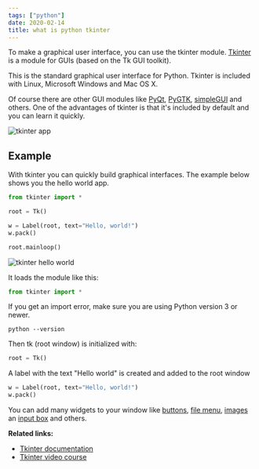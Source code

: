 ```yaml
---
tags: ["python"]
date: 2020-02-14
title: what is python tkinter
---
```

To make a graphical user interface, you can use the tkinter module. <a href="https://docs.python.org/3/library/tkinter.html">Tkinter</a> is a module for GUIs (based on the Tk GUI toolkit).  

This is the standard graphical user interface for Python. Tkinter is included with Linux, Microsoft Windows and Mac OS X.

Of course there are other GUI modules like <a href="https://pythonspot.com/pyqt5/">PyQt</a>, <a href="https://pygobject.readthedocs.io/en/latest/">PyGTK</a>, <a href="https://pypi.org/project/simplegui/">simpleGUI</a> and others. One of the advantages of tkinter is that it's included by default and you can learn it quickly.

![tkinter app](https://dev-to-uploads.s3.amazonaws.com/i/zgg6t3imnvrh2au77kkx.png)

## Example

With tkinter you can quickly build graphical interfaces. The example below shows you the hello world app.

```python
from tkinter import *

root = Tk()

w = Label(root, text="Hello, world!")
w.pack()

root.mainloop()
```

![tkinter hello world](https://dev-to-uploads.s3.amazonaws.com/i/alhmvnlpy4qjqyxrysas.png)

It loads the module like this:

```python
from tkinter import *
```

If you get an import error, make sure you are using Python version 3 or newer.

    python --version

Then tk (root window) is initialized with:


```python
root = Tk()
```

A label with the text "Hello world" is created and added to the root window

```python
w = Label(root, text="Hello, world!")
w.pack()
```

You can add many widgets to your window like <a href="https://pythonbasics.org/tkinter-button/">buttons</a>, <a href="https://pythonbasics.org/tkinter-menu/">file menu</a>, <a href="https://pythonbasics.org/tkinter-image/">images</a> an <a href="https://pythonbasics.org/tkinter-entry/">input box</a> and others.

**Related links:**
* <a href="https://docs.python.org/3/library/tkinter.html">Tkinter documentation</a>
* <a href="https://gumroad.com/l/ErLc">Tkinter video course</a>
